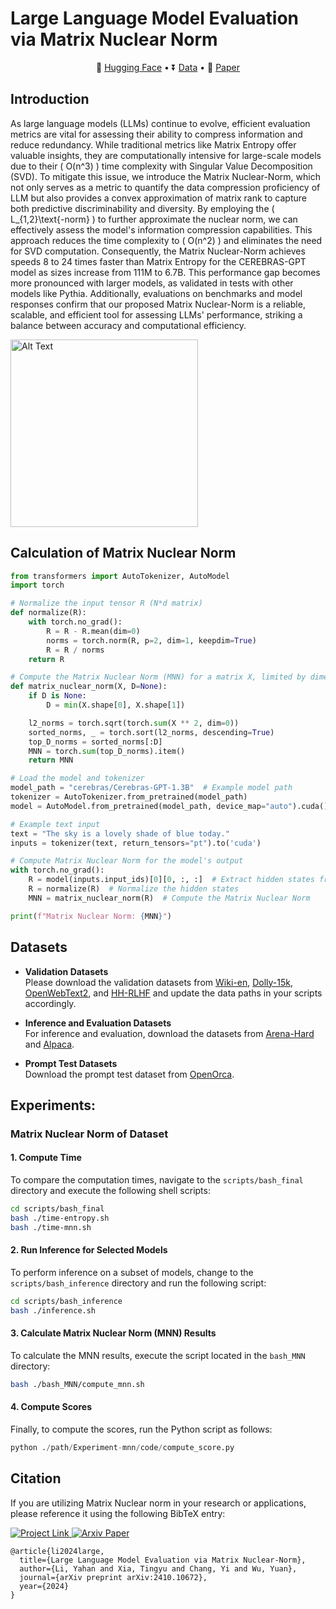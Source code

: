 # Large Language Model Evaluation via Matrix Nuclear Norm

<p align="center">
    🤗 <a href="https://huggingface.co/papers/2410.10672" target="_blank">Hugging Face</a> • ⏬ <a href="#Datasets" target="_blank">Data</a> •  📃 <a href="https://arxiv.org/pdf/2410.10672" target="_blank">Paper</a>
</p>    

## Introduction

As large language models (LLMs) continue to evolve, efficient evaluation metrics are vital for assessing their ability to compress information and reduce redundancy. While traditional metrics like Matrix Entropy offer valuable insights, they are computationally intensive for large-scale models due to their \( O(n^3) \) time complexity with Singular Value Decomposition (SVD). To mitigate this issue, we introduce the Matrix Nuclear-Norm, which not only serves as a metric to quantify the data compression proficiency of LLM but also provides a convex approximation of matrix rank to capture both predictive discriminability and diversity. By employing the \( L_{1,2}\text{-norm} \) to further approximate the nuclear norm, we can effectively assess the model's information compression capabilities. This approach reduces the time complexity to \( O(n^2) \) and eliminates the need for SVD computation. Consequently, the Matrix Nuclear-Norm achieves speeds 8 to 24 times faster than Matrix Entropy for the CEREBRAS-GPT model as sizes increase from 111M to 6.7B. This performance gap becomes more pronounced with larger models, as validated in tests with other models like Pythia. Additionally, evaluations on benchmarks and model responses confirm that our proposed Matrix Nuclear-Norm is a reliable, scalable, and efficient tool for assessing LLMs' performance, striking a balance between accuracy and computational efficiency.

<img src="path/to/your/image.png" alt="Alt Text" width="300"/>


## Calculation of Matrix Nuclear Norm
```python
from transformers import AutoTokenizer, AutoModel
import torch

# Normalize the input tensor R (N*d matrix)
def normalize(R):
    with torch.no_grad():
        R = R - R.mean(dim=0)  
        norms = torch.norm(R, p=2, dim=1, keepdim=True) 
        R = R / norms 
    return R

# Compute the Matrix Nuclear Norm (MNN) for a matrix X, limited by dimension D
def matrix_nuclear_norm(X, D=None):
    if D is None:
        D = min(X.shape[0], X.shape[1])  

    l2_norms = torch.sqrt(torch.sum(X ** 2, dim=0))  
    sorted_norms, _ = torch.sort(l2_norms, descending=True) 
    top_D_norms = sorted_norms[:D] 
    MNN = torch.sum(top_D_norms).item() 
    return MNN

# Load the model and tokenizer
model_path = "cerebras/Cerebras-GPT-1.3B"  # Example model path
tokenizer = AutoTokenizer.from_pretrained(model_path)
model = AutoModel.from_pretrained(model_path, device_map="auto").cuda()

# Example text input
text = "The sky is a lovely shade of blue today."
inputs = tokenizer(text, return_tensors="pt").to('cuda')

# Compute Matrix Nuclear Norm for the model's output
with torch.no_grad():
    R = model(inputs.input_ids)[0][0, :, :]  # Extract hidden states from the model
    R = normalize(R)  # Normalize the hidden states
    MNN = matrix_nuclear_norm(R)  # Compute the Matrix Nuclear Norm

print(f"Matrix Nuclear Norm: {MNN}")

```


## Datasets

- **Validation Datasets**  
  Please download the validation datasets from [Wiki-en](https://huggingface.co/datasets/wikipedia), [Dolly-15k](https://huggingface.co/datasets/databricks/databricks-dolly-15k), [OpenWebText2](https://huggingface.co/datasets/suolyer/pile_openwebtext2), and [HH-RLHF](https://huggingface.co/datasets/Anthropic/hh-rlhf) and update the data paths in your scripts accordingly.

- **Inference and Evaluation Datasets**  
  For inference and evaluation, download the datasets from [Arena-Hard](https://huggingface.co/datasets/pvduy/arena-hard) and [Alpaca](https://huggingface.co/datasets/tatsu-lab/alpaca).

- **Prompt Test Datasets**  
  Download the prompt test dataset from [OpenOrca](https://huggingface.co/datasets/Open-Orca/OpenOrca).


## Experiments:

### Matrix Nuclear Norm of Dataset

#### 1. Compute Time

To compare the computation times, navigate to the `scripts/bash_final` directory and execute the following shell scripts:

```bash
cd scripts/bash_final
bash ./time-entropy.sh
bash ./time-mnn.sh
```

#### 2. Run Inference for Selected Models

To perform inference on a subset of models, change to the `scripts/bash_inference` directory and run the following script:

```bash
cd scripts/bash_inference
bash ./inference.sh
```

#### 3. Calculate Matrix Nuclear Norm (MNN) Results

To calculate the MNN results, execute the script located in the `bash_MNN` directory:

```bash
bash ./bash_MNN/compute_mnn.sh
```

#### 4. Compute Scores

Finally, to compute the scores, run the Python script as follows:

```python
python ./path/Experiment-mnn/code/compute_score.py
```

## Citation
If you are utilizing Matrix Nuclear norm in your research or applications, please reference it using the following BibTeX entry:
<p>
    <a href="https://huggingface.co/papers/2410.10672">
        <img class="blinking" src="https://img.shields.io/badge/Project-Link-Green" alt="Project Link">
    </a>    
    <a href="https://arxiv.org/pdf/2410.10672">
        <img class="blinking" src="https://img.shields.io/badge/Paper-Arxiv-red" alt="Arxiv Paper">
    </a>
</p>

```
@article{li2024large,
  title={Large Language Model Evaluation via Matrix Nuclear-Norm},
  author={Li, Yahan and Xia, Tingyu and Chang, Yi and Wu, Yuan},
  journal={arXiv preprint arXiv:2410.10672},
  year={2024}
}
```
